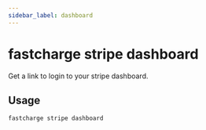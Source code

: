 ```yaml
---
sidebar_label: dashboard
---
```


# fastcharge stripe dashboard

Get a link to login to your stripe dashboard.

## Usage

```bash
fastcharge stripe dashboard
```
